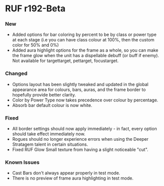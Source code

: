 # RUF r192-Beta
### New
* Added options for bar coloring by percent to be by class or power type at each stage (i.e you can have class colour at 100%, then the custom color for 50% and 0%)
* Added aura highlight options for the frame as a whole, so you can make the frame glow when the unit has a dispellable debuff (or buff if enemy). Not available for targettarget, pettarget, focustarget.

### Changed
* Options layout has been slightly tweaked and updated in the global appearance area for colours, bars, auras, and the frame border to hopefully provide better clarity.
* Color by Power Type now takes precedence over colour by percentage.
* Absorb bar default colour is now white.

### Fixed
* All border settings should now apply immediately - in fact, every option should take effect immediately now.
* Rogues should no longer experience errors when using the Deeper Stratagem talent in certain situations.
* Fixed RUF Glow Small texture from having a slight noticeable "cut".

### Known Issues
* Cast Bars don't always appear properly in test mode.
* There is no preview of frame aura highlighting in test mode.